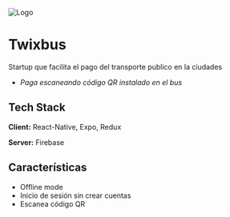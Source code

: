 ![Logo](https://res.cloudinary.com/dtob8ngze/image/upload/c_scale,fl_progressive,r_100,w_100,z_1/v1642611303/GITHUB/twixbus-logo.png)

# Twixbus

Startup que facilita el pago del transporte publico en la ciudades

- _Paga escaneando código QR instalado en el bus_

## Tech Stack

**Client:** React-Native, Expo, Redux

**Server:** Firebase

## Características

- Offline mode
- Inicio de sesión sin crear cuentas
- Escanea código QR
